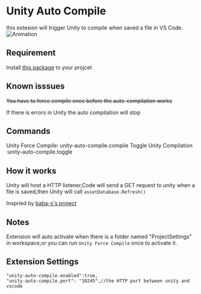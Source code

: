 # Unity Auto Compile
this extesion will trigger Unity to compile when saved a file in VS Code.
![Animation](https://github.com/PostCyberPunk/VSCodeUnityAutoCompliation)
## Requirement
Install [this package](https://github.com/PostCyberPunk/UnityAutoCompile/releases/download/0.0.1/VSCodeAutoCompile.unitypackage) to your projcet

## Known isssues
~~You have to force compile once before the auto-compilation works~~

If there is errors in Unity the auto compilation will stop

## Commands
Unity Force Compile: unity-auto-compile.compile
Toggle Unity Compilation :unity-auto-compile.toggle

## How it works
Unity will host a HTTP listener,Code will send a GET request to unity when a file is saved,then Unity will call `assetDatabase.Refresh()`

Inspried by [baba-s's project](https://github.com/baba-s/unity-compile-in-background)

## Notes
Extension will auto activate when there is a folder named "ProjectSettings" in workspace,or you can run `Unity Force Compile` once to activate it.

## Extension Settings
```
"unity-auto-compile.enabled":true,
"unity-auto-compile.port": "10245",//the HTTP port between unity and vscode 
```
